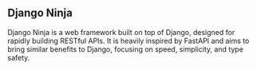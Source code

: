## Django Ninja

Django Ninja is a web framework built on top of Django, designed for rapidly building RESTful APIs. It is heavily inspired by FastAPI and aims to bring similar benefits to Django, focusing on speed, simplicity, and type safety.
